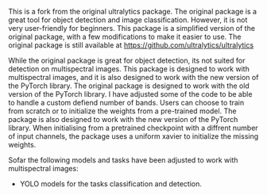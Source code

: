 This is a fork from the original ultralytics package. The original package is a great tool for object detection and image classification. However, it is not very user-friendly for beginners. This package is a simplified version of the original package, with a few modifications to make it easier to use. The original package is still available at 
https://github.com/ultralytics/ultralytics

While the original package is great for object detection, its not suited for detection on multispectral images. This package is designed to work with multispectral images, and it is also designed to work with the new version of the PyTorch library. The original package is designed to work with the old version of the PyTorch library.
I have adjusted some of the code to be able to handle a custom defiend number of bands. Users can choose to train from scratch or to initialize the weights from a pre-trained model. The package is also designed to work with the new version of the PyTorch library. When initialising from a pretrained checkpoint with a diffrent number of input channels, the package uses a uniform xavier to initialize the missing weights.


Sofar the following models and tasks have been adjusted to work with multispectral images:
- YOLO models for the tasks classification and detection.   



